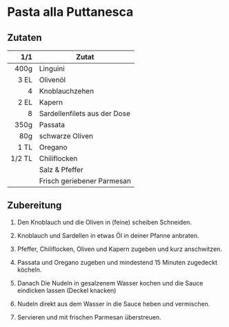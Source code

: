 # Pasta alla Puttanesca

## Zutaten

| 1/1    | Zutat                        |
|-------:|------------------------------|
| 400g   | Linguini                     |
| 3 EL   | Olivenöl                     |
| 4      | Knoblauchzehen               |
| 2 EL   | Kapern                       |
| 8      | Sardellenfilets aus der Dose |
| 350g   | Passata                      |
| 80g    | schwarze Oliven              |
| 1 TL   | Oregano                      |
| 1/2 TL | Chiliflocken                 |
|        | Salz & Pfeffer               |
|        | Frisch geriebener Parmesan   |

## Zubereitung

1. Den Knoblauch und die Oliven in (feine) scheiben Schneiden.

2. Knoblauch und Sardellen in etwas Öl in deiner Pfanne anbraten.

3. Pfeffer, Chiliflocken, Oliven und Kapern zugeben und kurz anschwitzen.

4. Passata und Oregano zugeben und mindestend 15 Minuten zugedeckt köcheln.

5. Danach Die Nudeln in gesalzenem Wasser kochen und die Sauce eindicken lassen
   (Deckel knacken)

6. Nudeln direkt aus dem Wasser in die Sauce heben und vermischen.

7. Servieren und mit frischen Parmesan überstreuen.
